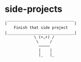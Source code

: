 # side-projects

```
|￣￣￣￣￣￣￣￣￣￣￣￣￣￣￣￣￣￣|  
    Finish that side project          
|＿＿＿＿＿＿＿＿＿＿＿＿＿＿＿＿＿＿|       
             \ (•◡•) /      
              \     /      
               —————      
               |    |    
               |_   |_    
```                          
